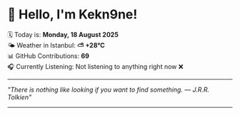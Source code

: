 # 👋 Hello, I'm Kekn9ne!

🗓️ Today is: **Monday, 18 August 2025**  
🌤️ Weather in Istanbul: **⛅️  +28°C**  
📊 GitHub Contributions: **69**  
🎧 Currently Listening: Not listening to anything right now ❌

---

_"There is nothing like looking if you want to find something. — *J.R.R. Tolkien*"_

---
